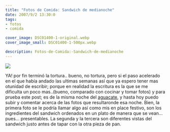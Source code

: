 ```yaml
---
title: "Fotos de Comida: Sandwich de medianoche"
date: 2007/9/2 13:30:0
tags: 
- fotos
- comida

cover_image: DSC01400-1-original.webp
cover_image_small: DSC01400-1-500px.webp

description: Fotos-de-Comida:-Sandwich-de-medianoche
---
```



[![](DSC01400-1)](DSC01400-1-original.webp)  
  

YA! por fin terminó la tortura.. bueno, no tortura, pero si el paso acelerado en el que había andado las ultimas semanas así que ya espero tener mas otunidad de escribir; porque en realidad la escritura es la que se me dificulta un poco mas..(bueno, comparado con cocinar y tomar fotos) y para prueba este post; es de la misma noche del <a href="/2007/8/6/Fotos-de-Comida:-Aguacate">aguacate</a>, y hasta hoy puedo subir y comentar acerca de las fotos que resultaronde esa noche. Bien, la primera foto se le podría llamar algo así como mis en place festivo, son los ingredientes del sandwich ordenados en un plato de manera que se vean... pues... presentables. La segunda y la tercera son diferentes vistas del sandwich justo antes de tapar con la otra pieza de pan.

<!--

[![](DSC01414-1)](DSC01414-1-original.webp)


[![](DSC01423-1)](DSC01423-1-original.webp)

-->
  